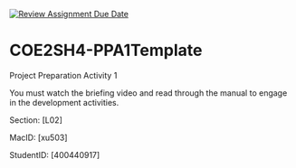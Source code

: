 [![Review Assignment Due Date](https://classroom.github.com/assets/deadline-readme-button-24ddc0f5d75046c5622901739e7c5dd533143b0c8e959d652212380cedb1ea36.svg)](https://classroom.github.com/a/pfL3S_Um)
# COE2SH4-PPA1Template
Project Preparation Activity 1

You must watch the briefing video and read through the manual to engage in the development activities.


Section: [L02]

MacID: [xu503]

StudentID: [400440917]
